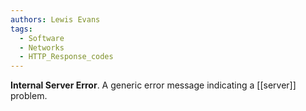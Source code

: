 ```yaml
---
authors: Lewis Evans
tags:
  - Software
  - Networks
  - HTTP_Response_codes
---
```

**Internal Server Error**. A generic error message indicating a [[server]] problem.
